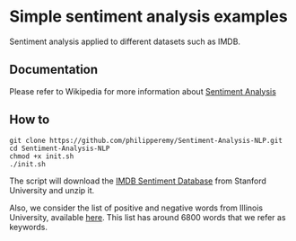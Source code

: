 # Simple sentiment analysis examples
Sentiment analysis applied to different datasets such as IMDB.

## Documentation
Please refer to Wikipedia for more information about [Sentiment Analysis](https://en.wikipedia.org/wiki/Sentiment_analysis)

## How to

```
git clone https://github.com/philipperemy/Sentiment-Analysis-NLP.git
cd Sentiment-Analysis-NLP
chmod +x init.sh
./init.sh
```

The script will download the [IMDB Sentiment Database](http://ai.stanford.edu/~amaas/data/sentiment/) from Stanford University and unzip it.

Also, we consider the list of positive and negative words from Illinois University, available [here](https://www.cs.uic.edu/~liub/FBS/sentiment-analysis.html#lexicon). This list has around 6800 words that we refer as keywords.
